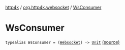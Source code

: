 [http4k](../index.md) / [org.http4k.websocket](index.md) / [WsConsumer](./-ws-consumer.md)

# WsConsumer

`typealias WsConsumer = (`[`Websocket`](-websocket/index.md)`) -> `[`Unit`](https://kotlinlang.org/api/latest/jvm/stdlib/kotlin/-unit/index.html) [(source)](https://github.com/http4k/http4k/blob/master/http4k-core/src/main/kotlin/org/http4k/websocket/websocket.kt#L22)